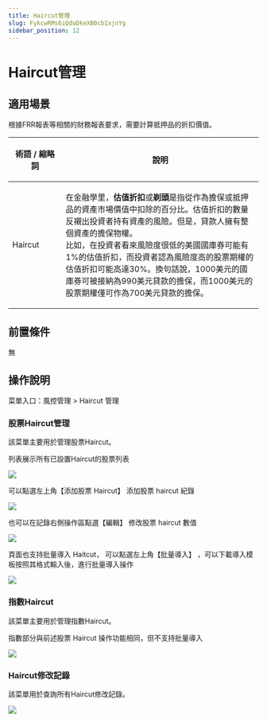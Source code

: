 ```yaml
---
title: Haircut管理
slug: FykcwRMs6iQdoDkeXB0cbIxjnYg
sidebar_position: 12
---
```



# Haircut管理

## 適用場景

根據FRR報表等相關的財務報表要求，需要計算抵押品的折扣價值。

<table header_column="1" header_row="1">
<colgroup>
<col width="144"/>
<col width="719"/>
</colgroup>
<thead>
<tr><th><p><strong>術語 / 縮略詞</strong></p></th><th><p><strong>說明</strong></p></th></tr>
</thead>
<tbody>
<tr><td><p>Haircut</p></td><td><p>在金融學里，<strong>估值折扣</strong>或<strong>剃頭</strong>是指從作為擔保或抵押品的資產市場價值中扣除的百分比。估值折扣的數量反襯出投資者持有資產的風險。但是，貸款人擁有整個資產的擔保物權。​<br/>比如，在投資者看來風險度很低的美國國庫券可能有1%的估值折扣，而投資者認為風險度高的股票期權的估值折扣可能高達30%。換句話說，1000美元的國庫券可被接納為990美元貸款的擔保，而1000美元的股票期權僅可作為700美元貸款的擔保。</p></td></tr>
</tbody>
</table>

## 前置條件

無

## 操作說明

菜單入口：風控管理  &gt; Haircut 管理

### 股票Haircut管理

該菜單主要用於管理股票Haircut。

列表展示所有已設置Haircut的股票列表

<img src="/assets/G2QLbTWqQoGy8yxR7E0cU46EnOf.png" src-width="3162" src-height="1132" align="center"/>

可以點選左上角【添加股票 Haircut】 添加股票 haircut 紀錄

<img src="/assets/SjkJbcj6yoIv6IxFfzbcVf1qneb.png" src-width="3166" src-height="664" align="center"/>

也可以在記錄右側操作區點選【編輯】 修改股票 haircut 數值

<img src="/assets/RXHCb4QvNofMQBxCsiScjFWVnsc.png" src-width="3182" src-height="690" align="center"/>

頁面也支持批量導入 Haitcut， 可以點選左上角【批量導入】 ，可以下載導入模板按照其格式輸入後，進行批量導入操作

<img src="/assets/B2qkbewyPoIYkqxOV5lciBvbnmh.png" src-width="3178" src-height="588" align="center"/>

### 指數Haircut

該菜單主要用於管理指數Haircut。

指數部分與前述股票 Haircut 操作功能相同，但不支持批量導入

<img src="/assets/OZw5br1kgoKdgGxc3jIcslyHnBc.png" src-width="3196" src-height="704" align="center"/>

### Haircut修改記錄

該菜單用於查詢所有Haircut修改記錄。

<img src="/assets/MrQGblTujoMbfixqg2QcEiJ4nVf.png" src-width="3158" src-height="974" align="center"/>


